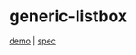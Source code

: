 # generic-listbox

[demo](https://genericcomponents.netlify.app/generic-listbox/demo/index.html) | [spec](https://www.w3.org/TR/wai-aria-practices/#Listbox)
